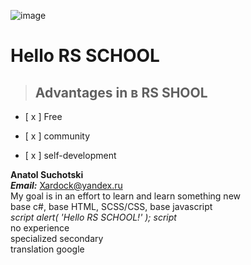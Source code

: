 ![image][1]

[1]: https://app.rs.school/static/images/logo-rsschool3.png

# Hello RS SCHOOL
> ## Advantages in в RS SHOOL

- [ x ] Free

- [ x ] community

- [ x ] self-development

**Anatol Suchotski** <br>
***Email:*** Xardock@yandex.ru <br>
My goal is in an effort to learn and learn something new <br>
base c#, base HTML, SCSS/CSS, base javascript <br>
*script alert( 'Hello RS SCHOOL!' ); script* <br>
no experience <br>
specialized secondary <br>
translation google